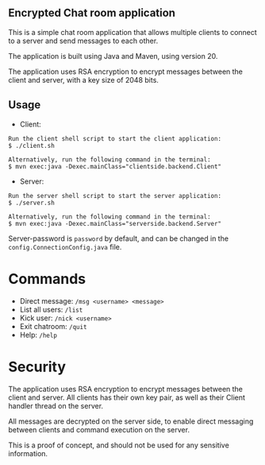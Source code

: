 ## Encrypted Chat room application

This is a simple chat room application that allows multiple clients to connect to a server and send messages to each other.

The application is built using Java and Maven, using version 20.

The application uses RSA encryption to encrypt messages between the client and server, with a key size of 2048 bits.

## Usage
- Client:
```
Run the client shell script to start the client application:
$ ./client.sh

Alternatively, run the following command in the terminal:
$ mvn exec:java -Dexec.mainClass="clientside.backend.Client"
```

- Server:
```
Run the server shell script to start the server application:
$ ./server.sh

Alternatively, run the following command in the terminal:
$ mvn exec:java -Dexec.mainClass="serverside.backend.Server"
```
Server-password is `password` by default,
and can be changed in the `config.ConnectionConfig.java` file.

# Commands
- Direct message: `/msg <username> <message>`
- List all users: `/list`
- Kick user: `/nick <username>`
- Exit chatroom: `/quit`
- Help: `/help`

# Security
The application uses RSA encryption to encrypt messages between the client and server.
All clients has their own key pair, as well as their Client handler thread on the server.

All messages are decrypted on the server side, to enable direct messaging between clients and command execution on the server.

This is a proof of concept, and should not be used for any sensitive information.